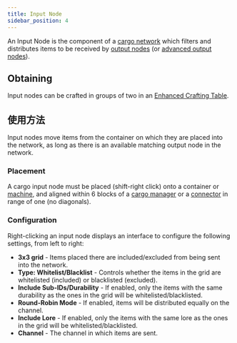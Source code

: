 ```yaml
---
title: Input Node
sidebar_position: 4
---
```


An Input Node is the component of a [cargo network](Cargo-Management) which filters and distributes items to be received by [output nodes](Output-Node) (or [advanced output nodes](Advanced-Output-Node)).

## Obtaining

Input nodes can be crafted in groups of two in an [Enhanced Crafting Table](Enhanced-Crafting-Table).

## 使用方法

Input nodes move items from the container on which they are placed into the network, as long as there is an available matching output node in the network.

### Placement

A cargo input node must be placed (shift-right click) onto a container or [machine](Electric-Machines), and aligned within 6 blocks of a [cargo manager](Cargo-Manager) or a [connector](Connector-Node) in range of one (no diagonals).

### Configuration

Right-clicking an input node displays an interface to configure the following settings, from left to right:

* **3x3 grid** - Items placed there are included/excluded from being sent into the network.
* **Type: Whitelist/Blacklist** - Controls whether the items in the grid are whitelisted (included) or blacklisted (excluded).
* **Include Sub-IDs/Durability** - If enabled, only the items with the same durability as the ones in the grid will be whitelisted/blacklisted.
* **Round-Robin Mode** - If enabled, items will be distributed equally on the channel.
* **Include Lore** - If enabled, only the items with the same lore as the ones in the grid will be whitelisted/blacklisted.
* **Channel** - The channel in which items are sent.
